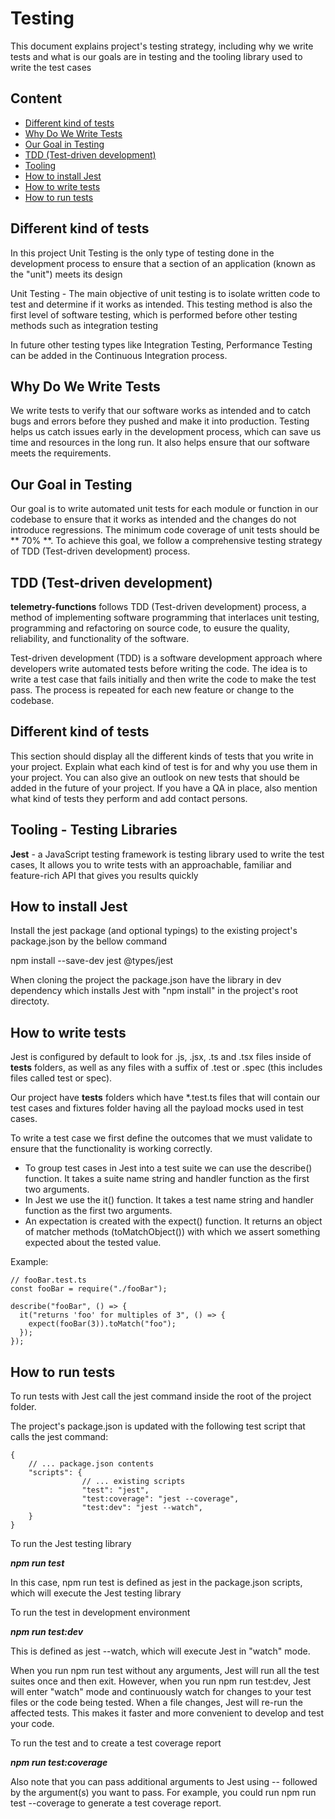 # Testing
 This document explains project's testing strategy, including why we write tests and what is our goals are in testing and the tooling library used to write the test cases

## Content
- [Different kind of tests](#different-kind-of-tests)
- [Why Do We Write Tests](#why-do-we-write-tests)
- [Our Goal in Testing](#our-goal-in-testing)
- [TDD (Test-driven development)](#tdd-test-driven-development)
- [Tooling](#tooling)
- [How to install Jest](#how-to-install-jest)
- [How to write tests](#how-to-write-tests)
- [How to run tests](#how-to-run-tests)

## Different kind of tests
In this project Unit Testing is the only type of testing done in the development process to ensure that a section of an application (known as the "unit") meets its design

Unit Testing - The main objective of unit testing is to isolate written code to test and determine if it works as intended. This testing method is also the first level of software testing, which is performed before other testing methods such as integration testing

In future other testing types like Integration Testing, Performance Testing can be added in the Continuous Integration process.

## Why Do We Write Tests
We write tests to verify that our software works as intended and to catch bugs and errors before they pushed and make it into production. Testing helps us catch issues early in the development process, which can save us time and resources in the long run. It also helps ensure that our software meets the requirements.

## Our Goal in Testing
Our goal is to write automated unit tests for each module or function in our codebase to ensure that it works as intended and the changes do not introduce regressions. The minimum code coverage of unit tests should be ** 70% **. To achieve this goal, we follow a comprehensive testing strategy of TDD (Test-driven development) process.

## TDD (Test-driven development)
**telemetry-functions** follows TDD (Test-driven development) process, a method of implementing software programming that interlaces unit testing, programming and refactoring on source code, to eusure the quality, reliability, and functionality of the software.

Test-driven development (TDD) is a software development approach where developers write automated tests before writing the code. The idea is to write a test case that fails initially and then write the code to make the test pass. The process is repeated for each new feature or change to the codebase.

## Different kind of tests
This section should display all the different kinds of tests that you write in your project. Explain what each kind of test is for and why you use them in your project. You can also give an outlook on new tests that should be added in the future of your project. If you have a QA in place, also mention what kind of tests they perform and add contact persons.

## Tooling - Testing Libraries
**Jest** - a JavaScript testing framework is testing library used to write the test cases,  It allows you to write tests with an approachable, familiar and feature-rich API that gives you results quickly

## How to install Jest
Install the jest package (and optional typings) to the existing project's package.json by the bellow command

npm install --save-dev jest @types/jest

When cloning the project the package.json have the library in dev dependency which installs Jest with "npm install" in the project's root directoty.

## How to write tests

Jest is configured by default to look for .js, .jsx, .ts and .tsx files inside of __tests__ folders, as well as any files with a suffix of .test or .spec (this includes files called test or spec).

Our project have __tests__ folders which have *.test.ts files that will contain our test cases and fixtures folder having all the payload mocks used in test cases.

To write a test case we first define the outcomes that we must validate to ensure that the functionality is working correctly.

- To group test cases in Jest into a test suite we can use the describe() function. It takes a suite name string and handler function as the first two arguments.
 - In Jest we use the it() function. It takes a test name string and handler function as the first two arguments.
 - An expectation is created with the expect() function. It returns an object of matcher methods (toMatchObject()) with which we assert something expected about the tested value.

Example:
```
// fooBar.test.ts
const fooBar = require("./fooBar");

describe("fooBar", () => {
  it("returns 'foo' for multiples of 3", () => {
    expect(fooBar(3)).toMatch("foo");
  });
});
```

## How to run tests
To run tests with Jest call the jest command inside the root of the project folder.

The project's package.json is updated with the  following test script that calls the jest command:
```
{
    // ... package.json contents
    "scripts": {
                // ... existing scripts
                "test": "jest",
                "test:coverage": "jest --coverage",
                "test:dev": "jest --watch",
    }
}
```

To run the Jest testing library

**_npm run test_**

In this case, npm run test is defined as jest in the package.json scripts, which will execute the Jest testing library

To run the test in development environment

**_npm run test:dev_**

This is defined as jest --watch, which will execute Jest in "watch" mode.

When you run npm run test without any arguments, Jest will run all the test suites once and then exit. However, when you run npm run test:dev, Jest will enter "watch" mode and continuously watch for changes to your test files or the code being tested. When a file changes, Jest will re-run the affected tests. This makes it faster and more convenient to develop and test your code.

To run the test and to create a test coverage report

**_npm run test:coverage_**

Also note that you can pass additional arguments to Jest using -- followed by the argument(s) you want to pass. For example, you could run npm run test  --coverage to generate a test coverage report.